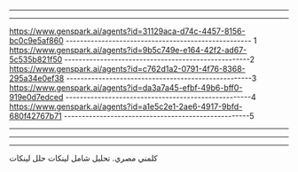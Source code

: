---------------------
----------

https://www.genspark.ai/agents?id=31129aca-d74c-4457-8156-bc0c9e5af860
---------------------------------------------------- 1
https://www.genspark.ai/agents?id=9b5c749e-e164-42f2-ad67-5c535b821f50
----------------------------------------------------2
https://www.genspark.ai/agents?id=c762d1a2-0791-4f76-8368-295a34e0ef38
----------------------------------------------------3
https://www.genspark.ai/agents?id=da3a7a45-efbf-49b6-bff0-919e0d7edced
----------------------------------------------------4
https://www.genspark.ai/agents?id=a1e5c2e1-2ae6-4917-9bfd-680f42767b71
----------------------------------------------------5

----------------------------------------------------
----------------------------------------------------
----------------------------------------------------


كلمني مصري. 
تحليل شامل لينكات
حلل لينكات
